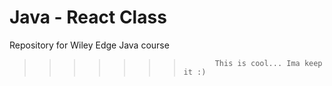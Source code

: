# Java - React Class
Repository for Wiley Edge Java course
>>>>>>>            This is cool... Ima keep it :)
